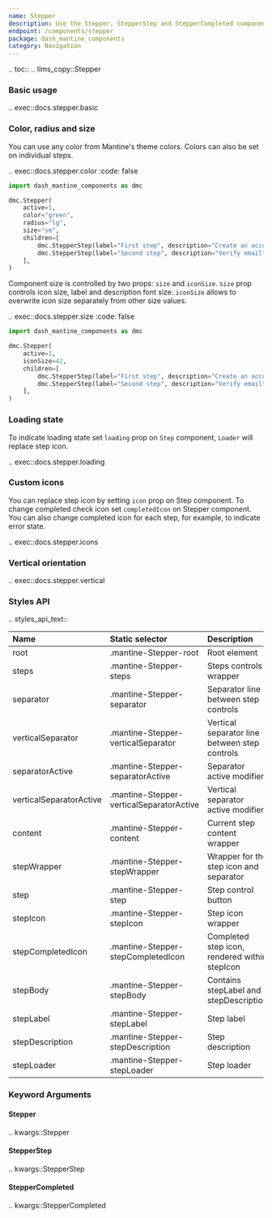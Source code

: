 ```yaml
---
name: Stepper
description: Use the Stepper, StepperStep and StepperCompleted components to display content divided into a steps sequence
endpoint: /components/stepper
package: dash_mantine_components
category: Navigation
---
```


.. toc::
.. llms_copy::Stepper

### Basic usage

.. exec::docs.stepper.basic

### Color, radius and size

You can use any color from Mantine's theme colors. Colors can also be set on individual steps.

.. exec::docs.stepper.color
    :code: false

```python
import dash_mantine_components as dmc

dmc.Stepper(
    active=1,
    color="green",
    radius="lg",
    size="sm", 
    children=[
        dmc.StepperStep(label="First step", description="Create an account"),
        dmc.StepperStep(label="Second step", description="Verify email"),
    ],
)
```

Component size is controlled by two props: `size` and `iconSize`. `size` prop controls icon size, label and description font size.
`iconSize` allows to overwrite icon size separately from other size values.

.. exec::docs.stepper.size
    :code: false

```python
import dash_mantine_components as dmc

dmc.Stepper(
    active=1,
    iconSize=42,
    children=[
        dmc.StepperStep(label="First step", description="Create an account"),
        dmc.StepperStep(label="Second step", description="Verify email"),
    ],
)
```

### Loading state

To indicate loading state set `loading` prop on `Step` component, `Loader` will replace step icon.

.. exec::docs.stepper.loading

### Custom icons

You can replace step icon by setting `icon` prop on Step component. To change completed check icon set `completedIcon` on Stepper component.
You can also change completed icon for each step, for example, to indicate error state.

.. exec::docs.stepper.icons

### Vertical orientation

.. exec::docs.stepper.vertical

### Styles API

.. styles_api_text::

| Name                    | Static selector                          | Description                                   |
|:------------------------|:-----------------------------------------|:----------------------------------------------|
| root                    | .mantine-Stepper-root                    | Root element                                  |
| steps                   | .mantine-Stepper-steps                   | Steps controls wrapper                        |
| separator               | .mantine-Stepper-separator               | Separator line between step controls          |
| verticalSeparator       | .mantine-Stepper-verticalSeparator       | Vertical separator line between step controls |
| separatorActive         | .mantine-Stepper-separatorActive         | Separator active modifier                     |
| verticalSeparatorActive | .mantine-Stepper-verticalSeparatorActive | Vertical separator active modifier            |
| content                 | .mantine-Stepper-content                 | Current step content wrapper                  |
| stepWrapper             | .mantine-Stepper-stepWrapper             | Wrapper for the step icon and separator       |
| step                    | .mantine-Stepper-step                    | Step control button                           |
| stepIcon                | .mantine-Stepper-stepIcon                | Step icon wrapper                             |
| stepCompletedIcon       | .mantine-Stepper-stepCompletedIcon       | Completed step icon, rendered within stepIcon |
| stepBody                | .mantine-Stepper-stepBody                | Contains stepLabel and stepDescription        |
| stepLabel               | .mantine-Stepper-stepLabel               | Step label                                    |
| stepDescription         | .mantine-Stepper-stepDescription         | Step description                              |
| stepLoader              | .mantine-Stepper-stepLoader              | Step loader                                   |

### Keyword Arguments

#### Stepper

.. kwargs::Stepper

#### StepperStep

.. kwargs::StepperStep

#### StepperCompleted

.. kwargs::StepperCompleted
